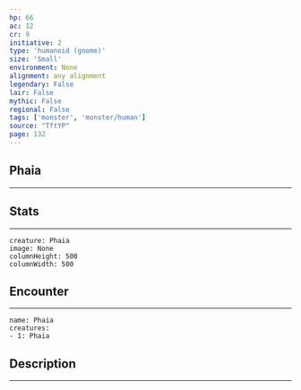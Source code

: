```yaml
---
hp: 66
ac: 12
cr: 9
initiative: 2
type: 'humanoid (gnome)'    
size: 'Small'
environment: None
alignment: any alignment
legendary: False
lair: False
mythic: False
regional: False
tags: ['monster', 'monster/human']
source: "TftYP"
page: 132
---
```


## Phaia
---



## Stats
---

```statblock
creature: Phaia
image: None
columnHeight: 500
columnWidth: 500
```

## Encounter
---

```encounter-table
name: Phaia
creatures:
- 1: Phaia
```

## Description
---




